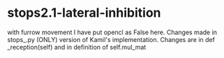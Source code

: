 stops2.1-lateral-inhibition
===========================

with furrow movement
I have put opencl as False here. 
Changes made in stops_.py (ONLY) version of Kamil's implementation.
Changes are in def _reception(self) and in definition of self.mul_mat 
